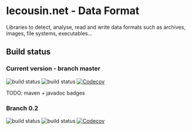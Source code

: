 
# lecousin.net - Data Format

Libraries to detect, analyse, read and write data formats such as archives, images, file systems, executables...

## Build status

### Current version - branch master

![build status](https://travis-ci.org/lecousin/java-dataformat.svg?branch=master "Build Status")
![build status](https://ci.appveyor.com/api/projects/status/github/lecousin/java-dataformat?branch=master&svg=true "Build Status")
[![Codecov](https://codecov.io/gh/lecousin/java-dataformat/graph/badge.svg)](https://codecov.io/gh/lecousin/java-dataformat/branch/master)

TODO: maven + javadoc badges

### Branch 0.2

![build status](https://travis-ci.org/lecousin/java-dataformat.svg?branch=0.2 "Build Status")
![build status](https://ci.appveyor.com/api/projects/status/github/lecousin/java-dataformat?branch=0.2&svg=true "Build Status")
[![Codecov](https://codecov.io/gh/lecousin/java-dataformat/branch/0.2/graph/badge.svg)](https://codecov.io/gh/lecousin/java-dataformat/branch/0.2)

